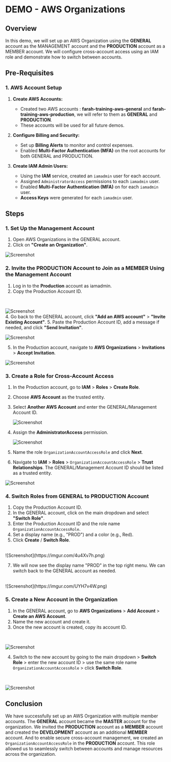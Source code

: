 # DEMO - AWS Organizations

## <h2>Overview</h2>
In this demo, we will set up an AWS Organization using the <strong>GENERAL</strong> account as the MANAGEMENT account and the <strong>PRODUCTION</strong> account as a MEMBER account. We will configure cross-account access using an IAM role and demonstrate how to switch between accounts.

## <h2>Pre-Requisites</h2>

### <h3>1. AWS Account Setup</h3>
1. **Create AWS Accounts:**
   - Created two AWS accounts : <strong>farah-training-aws-general</strong> and <strong>farah-training-aws-production</strong>, we will refer to them as <strong>GENERAL</strong> and <strong>PRODUCTION</strong>.
   - These accounts will be used for all future demos.

2. **Configure Billing and Security:**
   - Set up <strong>Billing Alerts</strong> to monitor and control expenses. 
   - Enabled <strong>Multi-Factor Authentication (MFA)</strong> on the root accounts for both GENERAL and PRODUCTION.

3. **Create IAM Admin Users:**
   - Using the <strong>IAM</strong> service, created an `iamadmin` user for each account.
   - Assigned `AdministratorAccess` permissions to each `iamadmin` user.
   - Enabled <strong>Multi-Factor Authentication (MFA)</strong> on for each `iamadmin` user.
   - <strong>Access Keys</strong> were generated for each `iamadmin` user.

## <h2>Steps</h2>

### <h3>1. Set Up the Management Account</h3>
1. Open AWS Organizations in the GENERAL account.
2. Click on <strong>"Create an Organization"</strong>.
   <br/>
   
![Screenshot](https://imgur.com/xjzt5eJ.png)
<br/>
### <h3>2. Invite the PRODUCTION Account to Join as a MEMBER Using the Management Account </h3>
1. Log in to the <strong>Production</strong> account as iamadmin.
2. Copy the Production Account ID.
 <br/>
 
   ![Screenshot](https://imgur.com/m0XXGVK.png)
   <br/>
4. Go back to the GENERAL account, click <strong>"Add an AWS account"</strong> > <strong>"Invite Existing Account"</strong>.
5. Paste the Production Account ID, add a message if needed, and click <strong>"Send Invitation"</strong>.
<br/>

![Screenshot](https://imgur.com/DqS5zyH.png)
<br/>

5. In the Production account, navigate to <strong>AWS Organizations</strong> > <strong>Invitations</strong> > <strong>Accept Invitation</strong>.
   <br/>
   
![Screenshot](https://imgur.com/Pcp2Rzf.png)
<br/>

### <h3>3. Create a Role for Cross-Account Access</h3>
1. In the Production account, go to <strong>IAM</strong> > <strong>Roles</strong> > <strong>Create Role</strong>.
2. Choose <strong>AWS Account</strong> as the trusted entity.
3. Select <strong>Another AWS Account</strong> and enter the GENERAL/Management Account ID.
   <br/>
   
   ![Screenshot](https://imgur.com/hagtGVh.png)
   <br/>
   
5. Assign the <strong>AdministratorAccess</strong> permission.
   <br/>
   
   ![Screenshot](https://imgur.com/wkj3eP4.png)
   <br/>
7. Name the role `OrganizationAccountAccessRole` and click <strong>Next</strong>.

8. Navigate to <strong>IAM</strong> > <strong>Roles</strong> > `OrganizationAccountAccessRole` > <strong>Trust Relationships</strong>. The GENERAL/Management Account ID should be listed as a trusted entity.
   <br/>
   
![Screenshot](https://imgur.com/WYZgRFh.png)
<br/>

### <h3>4. Switch Roles from GENERAL to PRODUCTION Account</h3>
1. Copy the Production Account ID.
2. In the GENERAL account, click on the main dropdown and select <strong>"Switch Role"</strong>.
3. Enter the Production Account ID and the role name `OrganizationAccountAccessRole`.
4. Set a display name (e.g., "PROD") and a color (e.g., Red).
5. Click <strong>Create</strong> / <strong>Switch Role</strong>.
<br/>
![Screenshot](https://imgur.com/4u4Xv7h.png)
<br/>

7. We will now see the display name "PROD" in the top right menu. We can switch back to the GENERAL account as needed.
<br/>
![Screenshot](https://imgur.com/UYH7v4W.png)
<br/>

### <h3>5. Create a New Account in the Organization</h3>
1. In the GENERAL account, go to <strong>AWS Organizations</strong> > <strong>Add Account</strong> > <strong>Create an AWS Account</strong>.
2. Name the new account and create it.
3. Once the new account is created, copy its account ID.
<br/>

![Screenshot](https://imgur.com/8DRzMRE.png)
<br/>

4. Switch to the new account by going to the main dropdown > <strong>Switch Role</strong> > enter the new account ID > use the same role name `OrganizationAccountAccessRole` > click <strong>Switch Role</strong>.
<br/>

![Screenshot](https://imgur.com/alYixAi.png)
<br/>

## <h2>Conclusion</h2>
We have successfully set up an AWS Organization with multiple member accounts. The **GENERAL** account became the **MASTER** account for the organization. We invited the **PRODUCTION** account as a **MEMBER** account and created the **DEVELOPMENT** account as an additional **MEMBER** account.
And to enable secure cross-account management, we created an `OrganizationAccountAccessRole` in the **PRODUCTION** account. This role allowed us to seamlessly switch between accounts and manage resources across the organization.




